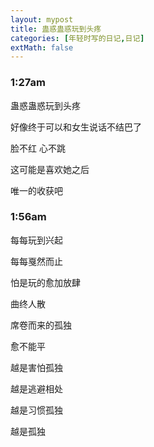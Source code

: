 ```yaml
---
layout: mypost
title: 蛊惑蛊惑玩到头疼
categories: [年轻时写的日记,日记]
extMath: false
---
```

### 1:27am

蛊惑蛊惑玩到头疼

好像终于可以和女生说话不结巴了

脸不红 心不跳

这可能是喜欢她之后

唯一的收获吧



### 1:56am

每每玩到兴起

每每戛然而止

怕是玩的愈加放肆

曲终人散

席卷而来的孤独

愈不能平

越是害怕孤独

越是逃避相处

越是习惯孤独

越是孤独

